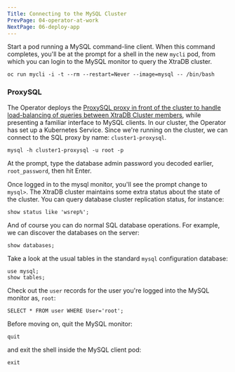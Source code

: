 ```yaml
---
Title: Connecting to the MySQL Cluster
PrevPage: 04-operator-at-work
NextPage: 06-deploy-app
---
```


Start a pod running a MySQL command-line client. When this command completes, you'll be at the prompt for a shell in the new `mycli` pod, from which you can login to the MySQL monitor to query the XtraDB cluster.

```execute-1
oc run mycli -i -t --rm --restart=Never --image=mysql -- /bin/bash
```

### ProxySQL

The Operator deploys the [ProxySQL proxy in front of the cluster to handle load-balancing of queries between XtraDB Cluster members][proxysql], while presenting a familiar interface to MySQL clients. In our cluster, the Operator has set up a Kubernetes Service. Since we're running on the cluster, we can connect to the SQL proxy by name: `cluster1-proxysql`.

```execute-1
mysql -h cluster1-proxysql -u root -p
```

At the prompt, type the database admin password you decoded earlier, `root_password`, then hit Enter.

Once logged in to the mysql monitor, you'll see the prompt change to `mysql>`. The XtraDB cluster maintains some extra status about the state of the cluster. You can query database cluster replication status, for instance:

```execute-1
show status like 'wsrep%';
```

And of course you can do normal SQL database operations. For example, we can discover the databases on the server:

```execute-1
show databases;
```

Take a look at the usual tables in the standard `mysql` configuration database:

```execute-1
use mysql;
show tables;
```

Check out the `user` records for the user you're logged into the MySQL monitor as, `root`:

```execute-1
SELECT * FROM user WHERE User='root';
```

Before moving on, quit the MySQL monitor:

```execute-1
quit
```

and exit the shell inside the MySQL client pod:

```execute-1
exit
```

[proxysql]: https://www.percona.com/doc/percona-xtradb-cluster/LATEST/howtos/proxysql.html#load-balancing-with-proxysql
